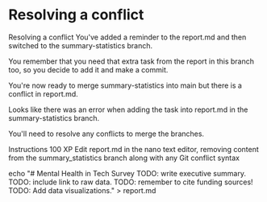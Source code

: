 # Resolving a conflict

Resolving a conflict
You've added a reminder to the report.md and then switched to the summary-statistics branch.

You remember that you need that extra task from the report in this branch too, so you decide to add it and make a commit.

You're now ready to merge summary-statistics into main but there is a conflict in report.md.

Looks like there was an error when adding the task into report.md in the summary-statistics branch.

You'll need to resolve any conflicts to merge the branches.

Instructions
100 XP
Edit report.md in the nano text editor, removing content from the summary_statistics branch along with any Git conflict syntax


echo "# Mental Health in Tech Survey
TODO: write executive summary.
TODO: include link to raw data.
TODO: remember to cite funding sources!
TODO: Add data visualizations." > report.md